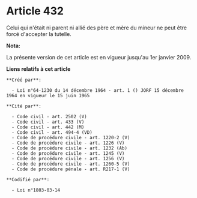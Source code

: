 # Article 432

Celui qui n'était ni parent ni allié des père et mère du mineur ne peut être forcé d'accepter la tutelle.

**Nota:**

La présente version de cet article est en vigueur jusqu'au 1er janvier 2009.

**Liens relatifs à cet article**

	**Créé par**:

	  - Loi n°64-1230 du 14 décembre 1964 - art. 1 () JORF 15 décembre 1964 en vigueur le 15 juin 1965

	**Cité par**:

	  - Code civil - art. 2502 (V)
	  - Code civil - art. 433 (V)
	  - Code civil - art. 442 (M)
	  - Code civil - art. 494-4 (VD)
	  - Code de procédure civile - art. 1220-2 (V)
	  - Code de procédure civile - art. 1226 (V)
	  - Code de procédure civile - art. 1232 (Ab)
	  - Code de procédure civile - art. 1245 (V)
	  - Code de procédure civile - art. 1256 (V)
	  - Code de procédure civile - art. 1260-5 (V)
	  - Code de procédure pénale - art. R217-1 (V)

	**Codifié par**:

	  - Loi n°1803-03-14
